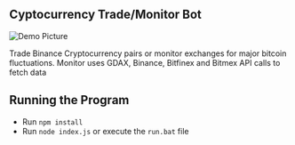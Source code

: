 ## Cyptocurrency Trade/Monitor Bot
![Demo Picture](https://raw.githubusercontent.com/guo-alan/Trade-Bot/master/monitor-live.gif)

Trade Binance Cryptocurrency pairs or monitor exchanges for major bitcoin fluctuations. Monitor uses GDAX, Binance, Bitfinex and Bitmex API calls to fetch data

## Running the Program
- Run `npm install`
- Run `node index.js` or execute the `run.bat` file
